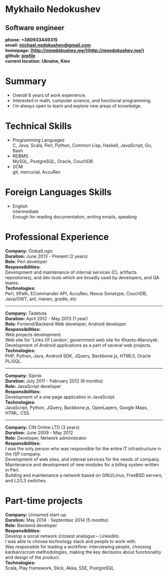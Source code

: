 Mykhailo Nedokushev
=========================
Software engineer
-----------------------

**phone:    +380933449315**  
**email:    michael.nedokushev@gmail.com**  
**homepage: [http://mnedokushev.me/](http://mnedokushev.me/)**  
**github:   [profile](http://github.com/grouzen)**  
**current location: Ukraine, Kiev**  

# Summary
* Overall 6 years of work experience.
* Interested in math, computer science, and functional programming.
* I'm always open to learn and explore new areas of knowledge.

# Technical Skills
* Programming Languages  
  C, Java, Scala, Perl, Python, Common Lisp, Haskell, JavaScript, Go, Bash
* RDBMS  
  MySQL, PostgreSQL, Oracle, CouchDB
* SCM  
  git, mercurial, AccuRev
  
# Foreign Languages Skills
* English  
  intermediate  
  Enough for reading documentation, writing emails, speaking

# Professional Experience

**Company:**          GlobalLogic  
**Duration:**         June 2013 - Present (2 years)  
**Role:**             Perl developer  
**Responsibilities:**  
    Development and maintenance of internal services (CI, artifacts repositories), and dev tools
    which are broadly used by developers, and QA teams.  
**Technologies:**  
    Perl, XPath, ECommander API, AccuRev, Nexus Sonatype, CouchDB, Java/GWT, ant, maven, gradle, etc  

------------------------------------------------------------------------------------------------------------------------

**Company:**          Tadatuta  
**Duration:**         April 2012 - May 2013 (1 year)  
**Role:**             Fontend/Backend Web developer, Android developer  
**Responsibilities:**  
    Web projects development.  
    Web site for 'Links Of London', government web site for Khanty-Mansiysk.  
    Development of Android applications as a part of several web projects.  
**Technologies:**  
    PHP, Python, Java, Android SDK, JQuery, Backbone.js, HTML5, Oracle PL/SQL.   

------------------------------------------------------------------------------------------------------------------------

**Company:**          Siprok  
**Duration:**         July 2011 - February 2012 (8 months)  
**Role:**             JavaScript developer  
**Responsibilities:**  
    Development of a one page application in JavaScript.  
**Technologies:**  
    JavaScript, Python, JQuery, Backbone.js, OpenLayers, Google Maps, HTML, CSS.

------------------------------------------------------------------------------------------------------------------------

**Company:**          CIN Online LTD (3 years)  
**Duration:**         June 2009 - May 2012  
**Role:**             Developer, Network administrator  
**Responsibilities:**  
    I was the only person who was responsible for the entire IT infrastructure in the ISP company.  
    Development of web sites, and internal services for the needs of company.  
    Maintenance and development of new modules for a billing system written in Perl.  
    Building and maintenance a network based on GNU/Linux, FreeBSD servers, and L2/L3 switches.  

# Part-time projects
**Company:**  Unnamed start-up  
**Duration:** May 2014 - September 2014 (5 months)  
**Role:**     Backend developer  
**Responsibilities:**  
    Develop a social network (closest analogue – LinkedIn).  
    I was able to choose technology stack and people to work with.  
    Was responsible for leading a workflow: interviewing people, choosing kanban/scrum methodologies,
    making the key decisions about functionality and design of the product.  
**Technologies:**  
    Scala, Play framework, Slick, Akka, SSE, PostgreSQL
